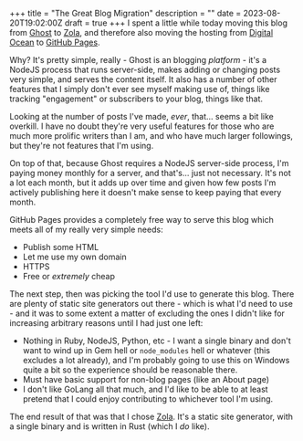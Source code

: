 +++
title = "The Great Blog Migration"
description = ""
date = 2023-08-20T19:02:00Z
draft = true
+++
I spent a little while today moving this blog from [Ghost][ghost] to
[Zola][zola], and therefore also moving the hosting from [Digital Ocean][do] to
[GitHub Pages][ghp].

Why? It's pretty simple, really - Ghost is an blogging *platform* - it's a 
NodeJS process that runs server-side, makes adding or changing posts very 
simple, and serves the content itself. It also has a number of other 
features that I simply don't ever see myself making use of, things like 
tracking "engagement" or subscribers to your blog, things like that.

Looking at the number of posts I've made, *ever*, that... seems a bit like 
overkill. I have no doubt they're very useful features for those who are 
much more prolific writers than I am, and who have much larger followings, 
but they're not features that I'm using.

On top of that, because Ghost requires a NodeJS server-side process, I'm paying 
money monthly for a server, and that's... just not necessary. It's not a lot 
each month, but it adds up over time and given how few posts I'm actively 
publishing here it doesn't make sense to keep paying that every month.

GitHub Pages provides a completely free way to serve this blog which meets 
all of my really very simple needs:

* Publish some HTML
* Let me use my own domain
* HTTPS
* Free or *extremely* cheap

The next step, then was picking the tool I'd use to generate this blog. 
There are plenty of static site generators out there - which is what I'd 
need to use - and it was to some extent a matter of excluding the ones I 
didn't like for increasing arbitrary reasons until I had just one left:

* Nothing in Ruby, NodeJS, Python, etc - I want a single binary and don't 
  want to wind up in Gem hell or `node_modules` hell or whatever (this 
  excludes a lot already), and I'm probably going to use this on Windows 
  quite a bit so the experience should be reasonable there.
* Must have basic support for non-blog pages (like an About page)
* I don't like GoLang all that much, and I'd like to be able to at least 
  pretend that I could enjoy contributing to whichever tool I'm using.

The end result of that was that I chose [Zola][zola]. It's a static site 
generator, with a single binary and is written in Rust (which I *do* like).

[ghost]: https://ghost.org/
[zola]: https://www.getzola.org/
[do]: https://www.digitalocean.com/
[ghp]: https://pages.github.com/